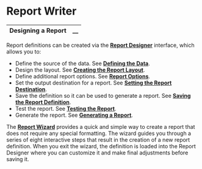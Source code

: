 # Report Writer  
  
**Designing a Report** |  **__**  
---|---  
  
Report definitions can be created via the **[Report Designer](Report%20Designer/Overview.md)** interface, which allows you to:

  * Define the source of the data. See **[Defining the Data](Defining%20the%20Data/Overview.md)**.
  * Design the layout. See **[Creating the Report Layout](Creating%20the%20Report%20Layout/Overview.md)**.
  * Define additional report options. See **[Report Options](Report%20Options/Overview.md)**.
  * Set the output destination for a report. See **[Setting the Report Destination](Setting%20the%20Report%20Destination/Overview.md)**.
  * Save the definition so it can be used to generate a report. See **[Saving the Report Definition](Saving%20the%20Report%20Definition/Overview.md)**.
  * Test the report. See **[Testing the Report](Testing%20the%20Report/Overview.md)**.
  * Generate the report. See **[Generating a Report](../Generating%20a%20Report/Introduction.md)**.



The **[Report Wizard](../Report%20Wizard/Introduction.md)** provides a quick and simple way to create a report that does not require any special formatting. The wizard guides you through a series of eight interactive steps that result in the creation of a new report definition. When you exit the wizard, the definition is loaded into the Report Designer where you can customize it and make final adjustments before saving it.
